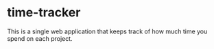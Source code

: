 # time-tracker
This is a single web application that keeps track of how much time you spend on each project.
